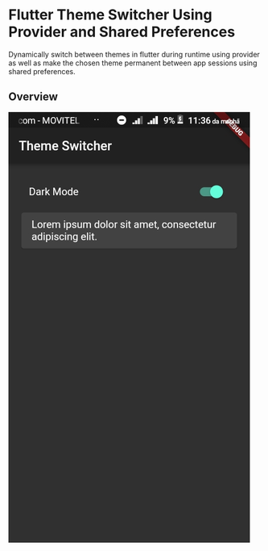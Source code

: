 # Flutter Theme Switcher Using Provider and Shared Preferences

 Dynamically switch between themes in flutter during runtime using provider as well as make the chosen theme permanent between app sessions using shared preferences.
 
## Overview


![alt text](https://github.com/Amilcar-Paco/flutter_theme_switcher/blob/master/overview/dark.jpg?raw=true)
